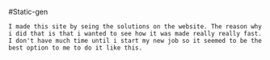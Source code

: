 #Static-gen

    I made this site by seing the solutions on the website. The reason why i did that is that i wanted to see how it was made really really fast. I don't have much time until i start my new job so it seemed to be the best option to me to do it like this.
